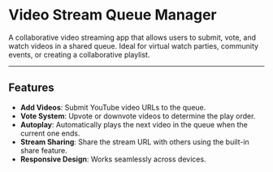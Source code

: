 # Video Stream Queue Manager

A collaborative video streaming app that allows users to submit, vote, and watch videos in a shared queue. Ideal for virtual watch parties, community events, or creating a collaborative playlist.

---

## Features

- **Add Videos**: Submit YouTube video URLs to the queue.
- **Vote System**: Upvote or downvote videos to determine the play order.
- **Autoplay**: Automatically plays the next video in the queue when the current one ends.
- **Stream Sharing**: Share the stream URL with others using the built-in share feature.
- **Responsive Design**: Works seamlessly across devices.